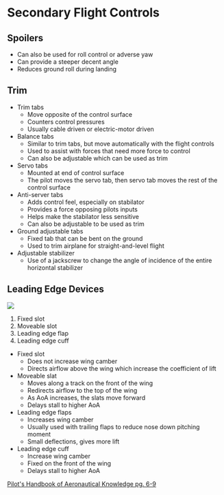# Secondary Flight Controls

## Spoilers

- Can also be used for roll control or adverse yaw
- Can provide a steeper decent angle
- Reduces ground roll during landing

## Trim

- Trim tabs
  - Move opposite of the control surface
  - Counters control pressures
  - Usually cable driven or electric-motor driven
- Balance tabs
  - Similar to trim tabs, but move automatically with the flight controls
  - Used to assist with forces that need more force to control
  - Can also be adjustable which can be used as trim
- Servo tabs
  - Mounted at end of control surface
  - The pilot moves the servo tab, then servo tab moves the rest of the control surface
- Anti-server tabs
  - Adds control feel, especially on stabilator
  - Provides a force opposing pilots inputs
  - Helps make the stabilator less sensitive
  - Can also be adjustable to be used as trim
- Ground adjustable tabs
  - Fixed tab that can be bent on the ground
  - Used to trim airplane for straight-and-level flight
- Adjustable stabilizer
  - Use of a jackscrew to change the angle of incidence of the entire horizontal stabilizer

## Leading Edge Devices

<img src="/img/content/leading-edge-devices.png" />

1. Fixed slot
2. Moveable slot
3. Leading edge flap
4. Leading edge cuff

- Fixed slot
  - Does not increase wing camber
  - Directs airflow above the wing which increase the coefficient of lift
- Moveable slat
  - Moves along a track on the front of the wing
  - Redirects airflow to the top of the wing
  - As AoA increases, the slats move forward
  - Delays stall to higher AoA
- Leading edge flaps
  - Increases wing camber
  - Usually used with trailing flaps to reduce nose down pitching moment
  - Small deflections, gives more lift
- Leading edge cuff
  - Increase wing camber
  - Fixed on the front of the wing
  - Delays stall to higher AoA

[Pilot's Handbook of Aeronautical Knowledge pg. 6-9](/_references/PHAK/6-9)
